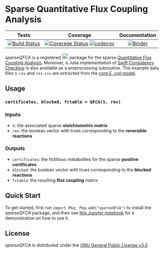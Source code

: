 # Sparse Quantitative Flux Coupling Analysis
 
| **Tests** | **Coverage** | **Documentation** |
|:---:|:---:|:---:|
| [![Build Status](https://travis-ci.com/mtefagh/sparseQFCA.jl.svg?branch=master)](https://app.travis-ci.com/mtefagh/sparseQFCA.jl) | [![Coverage Status](https://coveralls.io/repos/github/mtefagh/sparseQFCA.jl/badge.svg?branch=master)](https://coveralls.io/github/mtefagh/sparseQFCA.jl?branch=master) [![codecov](https://codecov.io/gh/mtefagh/sparseQFCA.jl/branch/master/graph/badge.svg)](https://codecov.io/gh/mtefagh/sparseQFCA.jl) | [![Binder](https://mybinder.org/badge_logo.svg)](https://mybinder.org/v2/gh/mtefagh/sparseQFCA.jl/master?labpath=sparseQFCA.jl%2Fexample%2FdistributedQFCA.ipynb) |

*sparseQFCA* is a registered [<img src="https://julialang.org/assets/infra/logo.svg" height="20" />](https://julialang.org/) package for the sparse [Quantitative Flux Coupling Analysis](https://mtefagh.github.io/qfca/). Moreover, a Julia implementation of [Swift Consistency Checking](https://mtefagh.github.io/swiftcore/) is also available as a preprocessing subroutine. The example data files `S.csv` and `rev.csv` are extracted from the [core *E. coli* model](http://systemsbiology.ucsd.edu/Downloads/EcoliCore).

## Usage
### `certificates, blocked, fctable = QFCA(S, rev)`

### Inputs
* `S`: the associated sparse **stoichiometric matrix**
* `rev`: the boolean vector with trues corresponding to the **reversible reactions**

### Outputs
* `certificates`: the fictitious metabolites for the sparse **positive certificates**
* `blocked`: the boolean vector with trues corresponding to the **blocked reactions**
* `fctable`: the resulting **flux coupling** matrix

## Quick Start
To get started, first run `import Pkg; Pkg.add("sparseQFCA")` to install the *sparseQFCA* package, and then see [this Jupyter notebook](https://nbviewer.org/github/mtefagh/sparseQFCA/blob/master/example/sparseQFCA.ipynb) for a demonstration on how to use it.

## License
*sparseQFCA* is distributed under the [GNU General Public License v3.0](http://www.gnu.org/copyleft/gpl.html).
